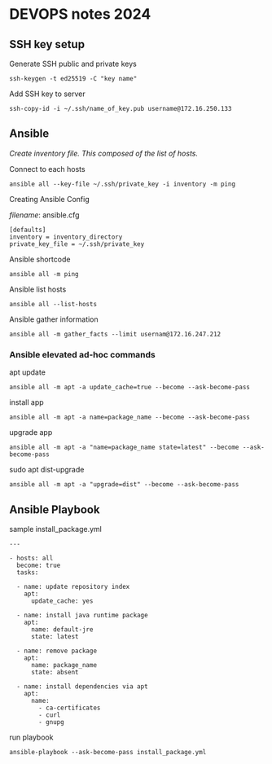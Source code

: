 # DEVOPS notes 2024
## SSH key setup

Generate SSH public and private keys

```
ssh-keygen -t ed25519 -C "key name"
```

Add SSH key to server

```
ssh-copy-id -i ~/.ssh/name_of_key.pub username@172.16.250.133
```

## Ansible

_Create inventory file. This composed of the list of hosts._

Connect to each hosts

```
ansible all --key-file ~/.ssh/private_key -i inventory -m ping
```

Creating Ansible Config

_filename_: ansible.cfg

```
[defaults]
inventory = inventory_directory
private_key_file = ~/.ssh/private_key
```

Ansible shortcode
```
ansible all -m ping
```

Ansible list hosts
```
ansible all --list-hosts
```

Ansible gather information

```
ansible all -m gather_facts --limit usernam@172.16.247.212
```


### Ansible elevated ad-hoc commands

apt update
```
ansible all -m apt -a update_cache=true --become --ask-become-pass
```

install app
```
ansible all -m apt -a name=package_name --become --ask-become-pass
```

upgrade app
```
ansible all -m apt -a "name=package_name state=latest" --become --ask-become-pass
```

sudo apt dist-upgrade
```
ansible all -m apt -a "upgrade=dist" --become --ask-become-pass
```

## Ansible Playbook

sample install_package.yml

```
---

- hosts: all
  become: true
  tasks:
  
  - name: update repository index
    apt:
      update_cache: yes

  - name: install java runtime package
    apt:
      name: default-jre
      state: latest

  - name: remove package
    apt:
      name: package_name
      state: absent

  - name: install dependencies via apt
    apt:
      name:
        - ca-certificates
        - curl
        - gnupg
```

run playbook
```
ansible-playbook --ask-become-pass install_package.yml
```

